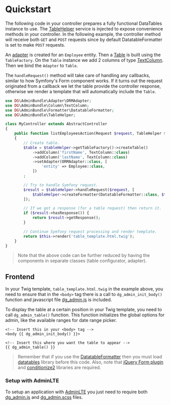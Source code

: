 # Quickstart

The following code in your controller prepares a fully functional DataTables instance to use. The [TableHelper](../src/TableHelper.php) service is injected to expose convenience methods in your controller. In the following example, the controller method will receive both `GET` and `POST` requests since by default DatatableFormatter is set to make `POST` requests.

An [adapter](adapters/README.md) is created for an `Employee` entity. Then a [Table](table/README.md) is built using the `TableFactory`. On the `Table` instance we add 2 columns of type [TextColumn](table/columns.md#textcolumn). Then we bind the `Adapter` to `Table`.

The `handleRequest()` method will take care of handling any callbacks, similar to how Symfony's Form component works. If it turns out the request originated from a callback we let the table provide the controller response, otherwise we render a template that will automatically include the `Table`.

```php
use DG\AdminBundle\Adapter\ORMAdapter;
use DG\AdminBundle\Column\TextColumn;
use DG\AdminBundle\Formatter\DatatableFormatter;
use DG\AdminBundle\TableHelper;

class MyController extends AbstractController
{
    public function listEmployeesAction(Request $request, TableHelper $tableHelper): Response
    {
        // Create table.
        $table = $tableHelper->getTableFactory()->createTable()
            ->addColumn('firstName', TextColumn::class)
            ->addColumn('lastName', TextColumn::class)
            ->setAdapter(ORMAdapter::class, [
                'entity' => Employee::class,
            ])
        ;

        // Try to handle Symfony request.
        $result = $tableHelper->handleRequest($request, [
            $tableHelper->createFormatter(DatatableFormatter::class, $table),
        ]);

        // If we got a response (for a table request) then return it.
        if ($result->hasResponse()) {
            return $result->getResponse();
        }

        // Continue Symfony request processing and render template.
        return $this->render('table_template.html.twig');
    }
}
```

> Note that the above code can be further reduced by having the components in separate classes (table configurator, adapter).

## Frontend

In your Twig template, `table_template.html.twig` in the example above, you need to ensure that in the `<body>` tag there is a call to `dg_admin_init_body()` function and javascript file [dg_admin.js](../src/Resources/public/dg_admin.js) is included.

To display the table at a certain position in your Twig template, you need to call `dg_admin_table()` function. This function initializes the global options for admin, like the available ranges for date range picker.

```twig
<!-- Insert this in your <body> tag -->
<body {{ dg_admin_init_body() }}>

<!-- Insert this where you want the table to appear -->
{{ dg_admin_table() }}
```

> Remember that if you use the [DatatableFormatter](formatters.md#datatableformatter) then you must load [datatables](https://github.com/DataTables/DataTables) library before this code. Also, note that [jQuery Form plugin](https://github.com/jquery-form/form) and [conditionize2](https://github.com/rguliev/conditionize2.js) libraries are required.

### Setup with AdminLTE

To setup an application with [AdminLTE](https://github.com/ColorlibHQ/AdminLTE) you just need to require both [dg_admin.js](../src/Resources/public/dg_admin.js) and [dg_admin.scss](../src/Resources/public/dg_admin.scss) files.
